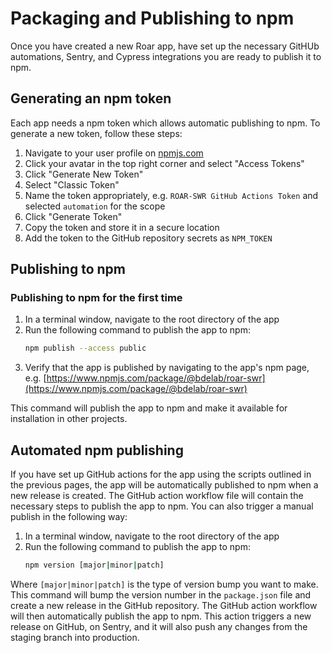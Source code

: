 # Packaging and Publishing to npm

Once you have created a new Roar app, have set up the necessary GitHUb automations, Sentry, and Cypress integrations you are ready to publish it to npm.

## Generating an npm token
Each app needs a npm token which allows automatic publishing to npm. To generate a new token, follow these steps:
1. Navigate to your user profile on [npmjs.com](https://www.npmjs.com/)
2. Click your avatar in the top right corner and select "Access Tokens"
3. Click "Generate New Token"
4. Select "Classic Token"
5. Name the token appropriately, e.g. `ROAR-SWR GitHub Actions Token` and selected `automation` for the scope
6. Click "Generate Token"
7. Copy the token and store it in a secure location
8. Add the token to the GitHub repository secrets as `NPM_TOKEN`

## Publishing to npm
### Publishing to npm for the first time
1. In a terminal window, navigate to the root directory of the app
2. Run the following command to publish the app to npm:
    ```bash
    npm publish --access public
    ```
3. Verify that the app is published by navigating to the app's npm page, e.g. [https://www.npmjs.com/package/@bdelab/roar-swr](https://www.npmjs.com/package/@bdelab/roar-swr)

This command will publish the app to npm and make it available for installation in other projects.

## Automated npm publishing
If you have set up GitHub actions for the app using the scripts outlined in the previous pages, the app will be automatically published to npm when a new release is created. The GitHub action workflow file will contain the necessary steps to publish the app to npm.
You can also trigger a manual publish in the following way:
1. In a terminal window, navigate to the root directory of the app
2. Run the following command to publish the app to npm:
    ```bash
    npm version [major|minor|patch]
    ```
Where `[major|minor|patch]` is the type of version bump you want to make. This command will bump the version number in the `package.json` file and create a new release in the GitHub repository. The GitHub action workflow will then automatically publish the app to npm.
This action triggers a new release on GitHub, on Sentry, and it will also push any changes from the staging branch into production.